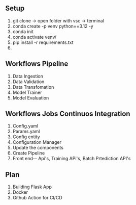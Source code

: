 ## Setup

1. git clone -> open folder with vsc -> terminal 
2. conda create -p venv python==3.12 -y
3. conda init
4. conda activate venv/
5. pip install -r requirements.txt
6. 

## Workflows Pipeline

1. Data Ingestion
2. Data Validation
3. Data Transfomation
4. Model Trainer
5. Model Evaluation

## Workflows Jobs Continuos Integration

1. Config.yaml
2. Params.yaml
3. Config entity
4. Configuration Manager
5. Update the components
6. Create Pipeline
7. Front end-- Api's, Training APi's, Batch Prtediction API's

## Plan 
1. Building Flask App 
2. Docker 
3. Github Action for CI/CD

